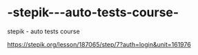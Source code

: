 # -stepik---auto-tests-course-
stepik - auto tests course

https://stepik.org/lesson/187065/step/7?auth=login&unit=161976
